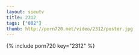 ```yaml
--- 
layout: sieutv
title: 2312
tags: ["002"]
thumb: http://porn720.net/video/2312/poster.jpg
---
```

{% include porn720 key="2312" %} 
